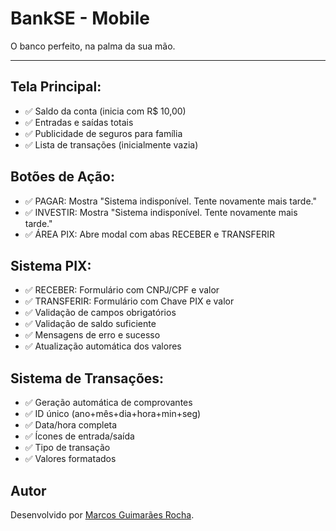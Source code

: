 # BankSE - Mobile

O banco perfeito, na palma da sua mão.

---

## Tela Principal:

- ✅ Saldo da conta (inicia com R$ 10,00)
- ✅ Entradas e saídas totais
- ✅ Publicidade de seguros para família
- ✅ Lista de transações (inicialmente vazia)

## Botões de Ação:

- ✅ PAGAR: Mostra "Sistema indisponível. Tente novamente mais tarde."
- ✅ INVESTIR: Mostra "Sistema indisponível. Tente novamente mais tarde."
- ✅ ÁREA PIX: Abre modal com abas RECEBER e TRANSFERIR

## Sistema PIX:

- ✅ RECEBER: Formulário com CNPJ/CPF e valor
- ✅ TRANSFERIR: Formulário com Chave PIX e valor
- ✅ Validação de campos obrigatórios
- ✅ Validação de saldo suficiente
- ✅ Mensagens de erro e sucesso
- ✅ Atualização automática dos valores

## Sistema de Transações:

- ✅ Geração automática de comprovantes
- ✅ ID único (ano+mês+dia+hora+min+seg)
- ✅ Data/hora completa
- ✅ Ícones de entrada/saída
- ✅ Tipo de transação
- ✅ Valores formatados

## Autor

Desenvolvido por [Marcos Guimarães Rocha](https://www.linkedin.com/in/marcos-grocha/).
